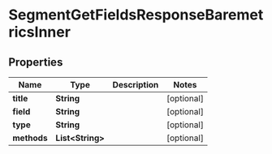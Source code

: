 

# SegmentGetFieldsResponseBaremetricsInner


## Properties

| Name | Type | Description | Notes |
|------------ | ------------- | ------------- | -------------|
|**title** | **String** |  |  [optional] |
|**field** | **String** |  |  [optional] |
|**type** | **String** |  |  [optional] |
|**methods** | **List&lt;String&gt;** |  |  [optional] |




